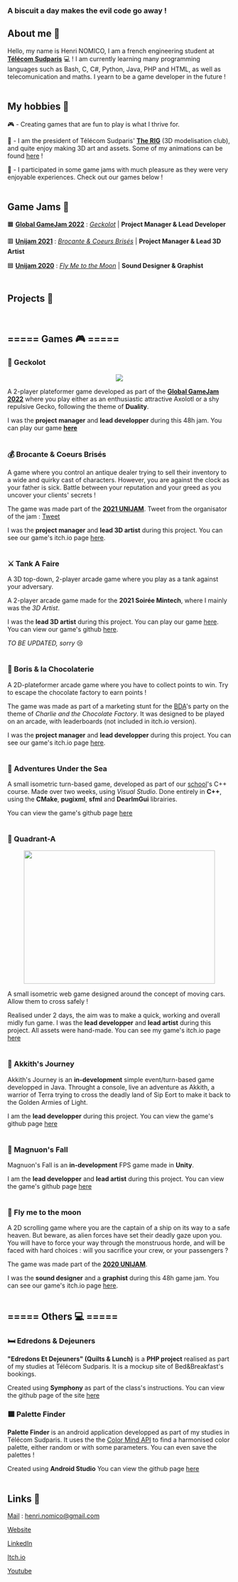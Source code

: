 ### A biscuit a day makes the evil code go away !

## About me 🍪

Hello, my name is Henri NOMICO, I am a french engineering student at <a href="https://www.telecom-sudparis.eu/">**Télécom Sudparis**</a> 💻 ! I am currently learning many programming languages such as Bash, C, C#, Python, Java, PHP and HTML, as well as telecomunication and maths. I yearn to be a game developer in the future !
<br>
<br>

## My hobbies 🍰

 🎮 - Creating games that are fun to play is what I thrive for.
 
 🧊 - I am the president of Télécom Sudparis' <a href="https://www.youtube.com/channel/UCT-08PN1bcBDCU1GrhAOTGw">**The RIG**</a> (3D modelisation club), and quite enjoy making 3D art and assets. Some of my animations can be found <a href="https://www.youtube.com/channel/UCwP2YVkU4HxBgjXYJrWn_MA">here</a> !
 
 🎲 - I participated in some game jams with much pleasure as they were very enjoyable experiences. Check out our games below !
<br>
<br>

## Game Jams 🧁

 🟧 <a href="https://globalgamejam.org/" target="_blank">**Global GameJam 2022**</a> : <a href="https://github.com/Hugo-Carbiener/Geckolot">*Geckolot*</a> | **Project Manager & Lead Developer**
 
 🟥 <a href="https://itch.io/jam/unijam2021" target="_blank">**Unijam 2021**</a> : <a href="https://biscuitprime.itch.io/brocante-coeurs-brises">*Brocante & Coeurs Brisés*</a> | **Project Manager & Lead 3D Artist**
 
 🟦 <a href="https://itch.io/jam/unijam2020" target="_blank">**Unijam 2020**</a> : <a href="https://senydesu.itch.io/fly-me-to-the-moon">*Fly Me to the Moon*</a> | **Sound Designer & Graphist**
<br>
<br>

## Projects 🥮
<br>

## ===== Games 🎮 =====

### 🦎 Geckolot

<p align="center"><img src="https://user-images.githubusercontent.com/74375728/157636719-e784e7cd-ea56-473e-a393-a37fa64d5585.gif"></p>

A 2-player plateformer game developed as part of the <a href="https://globalgamejam.org/" target="_blank">**Global GameJam 2022**</a> where you play either as an enthusiastic attractive Axolotl or a shy repulsive Gecko, following the theme of **Duality**.

I was the **project manager** and **lead developper** during this 48h jam. You can play our game <a href="https://mathieu-coutant.itch.io/geckolot">**here**</a>
<br>
<br>

### 💰 Brocante & Coeurs Brisés

A game where you control an antique dealer trying to sell their inventory to a wide and quirky cast of characters. However, you are against the clock as your father is sick. Battle between your reputation and your greed as you uncover your clients' secrets !

The game was made part of the <a href="https://www.ensiie.fr/unijam-2021/" target="_blank">**2021 UNIJAM**</a>. 
Tweet from the organisator of the jam : <a href="https://twitter.com/ENSIIE/status/1462783335479062534">Tweet</a>

I was the **project manager** and **lead 3D artist** during this project. You can see our game's itch.io page <a href="https://biscuitprime.itch.io/brocante-coeurs-brises" target="_blank">here</a>.
<br>
<br>

### ⚔️ Tank A Faire 

A 3D top-down, 2-player arcade game where you play as a tank against your adversary. 

A 2-player arcade game made for the **2021 Soirée Mintech**, where I mainly was the *3D Artist*. 

I was the **lead 3D artist** during this project. You can play our game <a href="" target="_blank">here</a>. You can view our game's github <a href="https://github.com/YelloowBlitz/TankAFaire" target="_blank">here</a>.

*TO BE UPDATED, sorry* 😢
<br>
<br>

### 🍬 Boris & la Chocolaterie

A 2D-plateformer arcade game where you have to collect points to win. Try to escape the chocolate factory to earn points !

The game was made as part of a marketing stunt for the <a href="http://bda-tmsp.fr/" target="_blank">BDA</a>'s party on the theme of _Charlie and the Chocolate Factory_. It was designed to be played on an arcade, with leaderboards (not included in itch.io version).

I was the **project manager** and **lead developper** during this project. You can see our game's itch.io page <a href="https://biscuitprime.itch.io/boris-la-chocolaterie" target="_blank">here</a>.
<br>
<br>

### :octopus: Adventures Under the Sea

A small isometric turn-based game, developed as part of our <a href="https://www.telecom-sudparis.eu">school</a>'s C++ course. Made over two weeks, using *Visual Studio*. Done entirely in **C++**, using the **CMake**, **pugixml**, **sfml** and **DearImGui** librairies.

You can view the game's github page <a href="https://github.com/BiscuitPrime/Adventures-Under-The-Sea" target="_blank">here</a>
<br>
<br>

### 🚗 Quadrant-A

<p align="center"><img width="430" height="300" src="https://user-images.githubusercontent.com/74375728/167808755-b4dcee5d-d92b-44bc-9f13-41a5a3355d7c.png"></p>

A small isometric web game designed around the concept of moving cars. Allow them to cross safely ! 

Realised under 2 days, the aim was to make a quick, working and overall midly fun game. I was the **lead developper** and **lead artist** during this project. All assets were hand-made. You can see my game's itch.io page <a href="https://biscuitprime.itch.io/quadrant-a" target="_blank">here</a>
<br>
<br>

### 🐊 Akkith's Journey

Akkith's Journey is an **in-development** simple event/turn-based game developped in Java. Throught a console, live an adventure as Akkith, a warrior of Terra trying to cross the deadly land of Sip Eort to make it back to the Golden Armies of Light.

I am the **lead developper** during this project. You can view the game's github page <a href="https://github.com/BiscuitPrime/Akkith-Journey" target="_blank">here</a>
<br>
<br>

### :gun: Magnuon's Fall

Magnuon's Fall is an **in-development** FPS game made in **Unity**.

I am the **lead developper** and **lead artist** during this project. You can view the game's github page <a href="https://github.com/BiscuitPrime/Magnuon-s-Fall" target="_blank">here</a>
<br>
<br>

### 🌙 Fly me to the moon

A 2D scrolling game where you are the captain of a ship on its way to a safe heaven. But beware, as alien forces have set their deadly gaze upon you. You will have to force your way through the monstruous horde, and will be faced with hard choices : will you sacrifice your crew, or your passengers ?

The game was made part of the <a href="https://www.ensiie.fr/unijam-2020/" target="_blank">**2020 UNIJAM**</a>.

I was the **sound designer** and a **graphist** during this 48h game jam. You can see our game's itch.io page <a href="https://senydesu.itch.io/fly-me-to-the-moon" target="_blank">here</a>.
<br>
<br>

## ===== Others 💻 =====

### 🛏️ Edredons & Dejeuners

**"Edredons Et Dejeuners" (Quilts & Lunch)** is a **PHP project** realised as part of my studies at Télécom Sudparis. It is a mockup site of Bed&Breakfast's bookings.

Created using **Symphony** as part of the class's instructions.
You can view the github page of the site <a href="https://github.com/BiscuitPrime/Edredons-Et-Dejeuners" target="_blank">here</a> 


### 🟪 Palette Finder

**Palette Finder** is an android application developped as part of my studies in Télécom Sudparis. It uses the the <a href="http://colormind.io/api-access/">Color Mind API</a> to find a harmonised color palette, either random or with some parameters. You can even save the palettes !

Created using **Android Studio**
You can view the github page <a href="https://github.com/BiscuitPrime/Palette-Finder" target="_blank">here</a>
<br>
<br>

## Links 🥞

<u>Mail</u> : henri.nomico@gmail.com

<a href="https://biscuitprime.github.io/" target="_blank">Website</a>

<a href="https://www.linkedin.com/in/nomico-henri-131241202/" target="_blank">LinkedIn</a>

<a href="https://biscuitprime.itch.io/" target="_blank">Itch.io</a>

<a href="https://www.youtube.com/channel/UCwP2YVkU4HxBgjXYJrWn_MA" target="_blank">Youtube</a>

